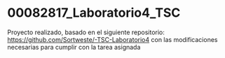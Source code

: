 # 00082817_Laboratorio4_TSC
Proyecto realizado, basado en el siguiente repositorio: https://github.com/Sortweste/-TSC-Laboratorio4 
con las modificaciones necesarias para cumplir con la tarea asignada
